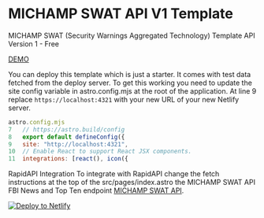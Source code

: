 # MICHAMP SWAT API V1 Template
MICHAMP SWAT (Security Warnings Aggregated Technology) Template API Version 1 - Free

[DEMO](https://mellow-florentine-d6077c.netlify.app/)

You can deploy this template which is just a starter. It comes with test data fetched from the deploy server. To get this working you need to update the site config variable in astro.config.mjs at the root of the application. 
At line 9 replace ```https://localhost:4321``` with your new URL of your new Netlify server.

```javascript 
astro.config.mjs
7   // https://astro.build/config
8   export default defineConfig({
9   site: "http://localhost:4321",
10  // Enable React to support React JSX components.
11  integrations: [react(), icon({

```
RapidAPI Integration
To integrate with RapidAPI change the fetch instructions at the top of the src/pages/index.astro the MICHAMP SWAT API FBI News and Top Ten endpoint [MICHAMP SWAT API](https://rapidapi.com/michamp/api/michamp-swat).


[![Deploy to Netlify](https://www.netlify.com/img/deploy/button.svg)](https://app.netlify.com/start/deploy?repository=https://github.com/michamp/michampswat-apiv1)


